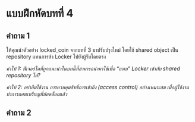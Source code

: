 # แบบฝึกหัดบทที่ 4

## คำถาม 1

ให้คุณนำตัวอย่าง locked_coin จากบทที่ 3 มาปรับปรุงใหม่ โดยใช้ shared object เป็น repository แทนการส่ง Locker ไปยังผู้รับโดยตรง

_คำใบ้ 1: ฟีเจอร์ใดที่ถูกแนะนำในบทนี้ที่สามารถนำมาใช้เพื่อ “แนบ” Locker เข้ากับ shared repository ได้?_

_คำใบ้ 2: อย่าลืมใช้งาน การควบคุมสิทธิ์การเข้าถึง (access control) อย่างเหมาะสม เมื่อผู้ใช้งานทำการถอนเหรียญที่ปลดล็อกแล้ว_

## คำถาม 2

